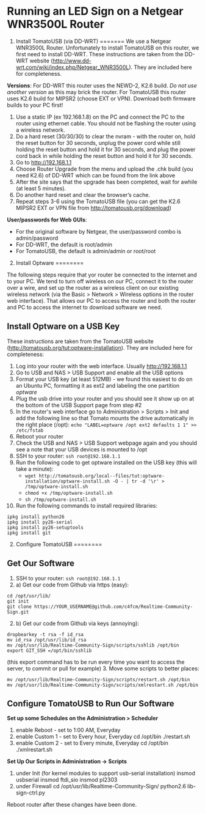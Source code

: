 Running an LED Sign on a Netgear WNR3500L Router
=======

1) Install TomatoUSB (via DD-WRT)
=======
We use a Netgear WNR3500L Router.  Unfortunately to install TomatoUSB on this router, we first need to install DD-WRT.  These instructions are taken from the DD-WRT website (<http://www.dd-wrt.com/wiki/index.php/Netgear_WNR3500L>).  They are included here for completeness.

**Versions**: For DD-WRT this router uses the NEWD-2, K2.6 build. _Do not use another version_ as this may brick the router.  For TomatoUSB this router uses K2.6 build for MIPSR2 (choose EXT or VPN).  Download both firmware builds to your PC first!

1. Use a static IP (ex 192.168.1.8) on the PC and connect the PC to the router using ethernet cable. You should not be flashing the router using a wireless network.
2. Do a hard reset (30/30/30) to clear the nvram - with the router on, hold the reset button for 30 seconds, unplug the power cord while still holding the reset button and hold it for 30 seconds, and plug the power cord back in while holding the reset button and hold it for 30 seconds. 
3. Go to http://192.168.1.1
4. Choose Router Upgrade from the menu and upload the .chk build (you need K2.6) of DD-WRT which can be found from the link above
5. After the site says that the upgrade has been completed, wait for awhile (at least 5 minutes).
6. Do another hard reset and clear the browser’s cache.
7. Repeat steps 3-6 using the TomatoUSB file (you can get the K2.6 MIPSR2 EXT or VPN file from <http://tomatousb.org/download>)

**User/passwords for Web GUIs**:
 
- For the original software by Netgear, the user/password combo is admin/password
- For DD-WRT, the default is root/admin
- For TomatoUSB, the default is admin/admin or root/root

2) Install Optware
========

The following steps require that yor router be connected to the internet and to your PC.  We tend to turn off wireless on our PC, connect it to the router over a wire, and set up the router as a wireless client on our existing wireless network (via the Basic > Network > Wireless options in the router web interface).  That allows our PC to access the router and both the router and PC to access the internet to download software we need.

Install Optware on a USB Key
--------
These instructions are taken from the TomatoUSB website (<http://tomatousb.org/tut:optware-installation>).  They are included here for completeness:

1. Log into your router with the web interface. Usually http://192.168.1.1
2. Go to USB and NAS > USB Support and enable all the USB options
3. Format your USB key (at least 512MB) - we found this easiest to do on an Ubuntu PC, formatting it as ext2 and labeling the one partition _optware_
4. Plug the usb drive into your router and you should see it show up on at the bottom of the USB Support page from step #2
5. In the router's web interface go to Administration > Scripts > Init and add the following line so that Tomato mounts the drive automatically in the right place (/opt):
    `echo "LABEL=optware /opt ext2 defaults 1 1" >> /etc/fstab`
6. Reboot your router
7. Check the USB and NAS > USB Support webpage again and you should see a note that your USB devices is mounted to /opt
8. SSH to your router: `ssh root@192.168.1.1`
9. Run the following code to get optware installed on the USB key (this will take a minute):
    - `wget http://tomatousb.org/local--files/tut:optware-installation/optware-install.sh -O - | tr -d '\r' > /tmp/optware-install.sh`
	- `chmod +x /tmp/optware-install.sh`
	- `sh /tmp/optware-install.sh`
10. Run the following commands to install required libraries:
```
ipkg install python26
ipkg install py26-serial
ipkg install py26-setuptools
ipkg install git
```

2) Configure TomatoUSB
========

Get Our Software
--------

1. SSH to your router: `ssh root@192.168.1.1`
2. a) Get our code from Github via https (easy):
 ```
cd /opt/usr/lib/
git init
git clone https://YOUR_USERNAME@github.com/c4fcm/Realtime-Community-Sign.git
 ```
2. b) Get our code from Github via keys (annoying):
```
dropbearkey -t rsa -f id_rsa
mv id_rsa /opt/usr/lib/id_rsa
mv /opt/usr/lib/Realtime-Community-Sign/scripts/sshlib /opt/bin
export GIT_SSH =/opt/bin/sshlib
```
(this export command has to be run every time you want to access the server, to commit or pull for example)
3. Move some scripts to better places:
```
mv /opt/usr/lib/Realtime-Community-Sign/scripts/restart.sh /opt/bin
mv /opt/usr/lib/Realtime-Community-Sign/scripts/xmlrestart.sh /opt/bin
```

Configure TomatoUSB to Run Our Software
--------

**Set up some Schedules on the Administration > Scheduler**

1. enable Reboot - set to 1:00 AM, Everyday
2. enable Custom 1 - set to Every hour, Everyday
	cd /opt/bin
	./restart.sh
3. enable Custom 2 - set to Every minute, Everyday
	cd /opt/bin
	./xmlrestart.sh

**Set Up Our Scripts in Administration -> Scripts**

1. under Init (for kernel modules to support usb-serial installation)
	insmod usbserial
	insmod ftdi_sio
	insmod pl2303
2. under Firewall
	cd /opt/usr/lib/Realtime-Community-Sign/	python2.6 lib-sign-ctrl.py

Reboot router after these changes have been done.
